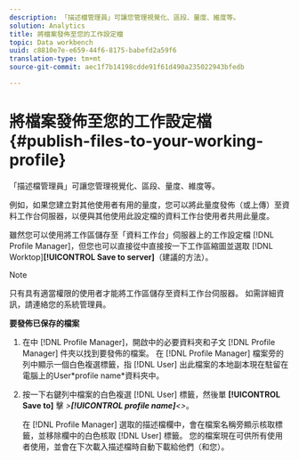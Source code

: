 ```yaml
---
description: 「描述檔管理員」可讓您管理視覺化、區段、量度、維度等。
solution: Analytics
title: 將檔案發佈至您的工作設定檔
topic: Data workbench
uuid: c8810e7e-e659-44f6-8175-babefd2a59f6
translation-type: tm+mt
source-git-commit: aec1f7b14198cdde91f61d490a235022943bfedb

---
```



# 將檔案發佈至您的工作設定檔{#publish-files-to-your-working-profile}

「描述檔管理員」可讓您管理視覺化、區段、量度、維度等。

例如，如果您建立對其他使用者有用的量度，您可以將此量度發佈（或上傳）至資料工作台伺服器，以便與其他使用此設定檔的資料工作台使用者共用此量度。

雖然您可以使用將工作區儲存至「資料工作台」伺服器上的工作設定檔 [!DNL Profile Manager]，但您也可以直接從中直接按一下工作區縮圖並選取 [!DNL Worktop]**[!UICONTROL Save to server]**（建議的方法）。

>[!NOTE]
>
>只有具有適當權限的使用者才能將工作區儲存至資料工作台伺服器。 如需詳細資訊，請連絡您的系統管理員。

**要發佈已保存的檔案**

1. 在中 [!DNL Profile Manager]，開啟中的必要資料夾和子文 [!DNL Profile Manager] 件夾以找到要發佈的檔案。 在 [!DNL Profile Manager] 檔案旁的列中顯示一個白色複選標籤，指 [!DNL User] 出此檔案的本地副本現在駐留在電腦上的User\*profile name*資料夾中。
1. 按一下右鍵列中檔案的白色複選 [!DNL User] 標籤，然後單 **[!UICONTROL Save to]** 擊 *>**[!UICONTROL profile name]**&lt;>*。

   在 [!DNL Profile Manager] 選取的描述檔欄中，會在檔案名稱旁顯示核取標籤，並移除欄中的白色核取 [!DNL User] 標籤。 您的檔案現在可供所有使用者使用，並會在下次載入描述檔時自動下載給他們（和您）。

